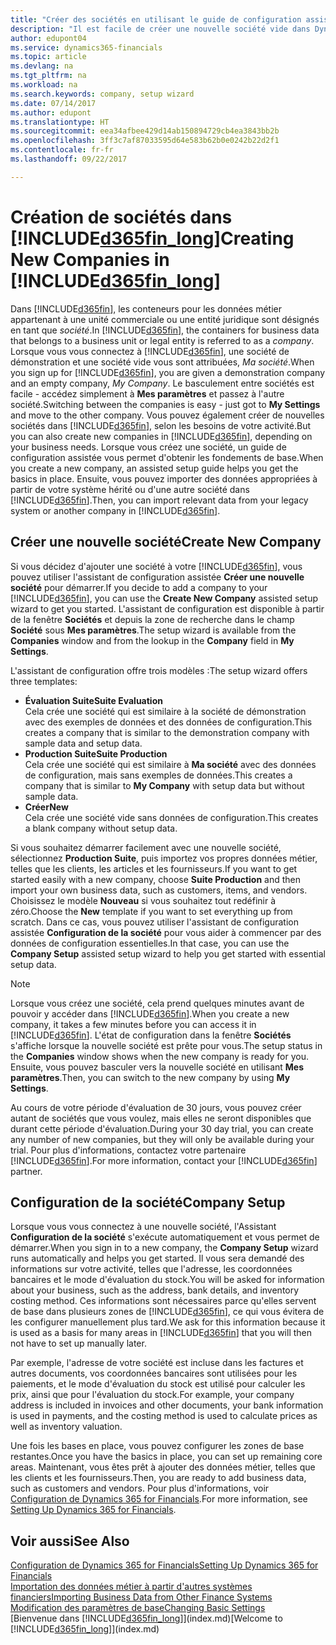 ```yaml
---
title: "Créer des sociétés en utilisant le guide de configuration assistée | Microsoft Docs"
description: "Il est facile de créer une nouvelle société vide dans Dynamics 365 for Financials. Un guide de configuration assistée vous aide à l'aide de procédures, et vous pouvez importer les données métier existantes."
author: edupont04
ms.service: dynamics365-financials
ms.topic: article
ms.devlang: na
ms.tgt_pltfrm: na
ms.workload: na
ms.search.keywords: company, setup wizard
ms.date: 07/14/2017
ms.author: edupont
ms.translationtype: HT
ms.sourcegitcommit: eea34afbee429d14ab150894729cb4ea3843bb2b
ms.openlocfilehash: 3ff3c7af87033595d64e583b62b0e0242b22d2f1
ms.contentlocale: fr-fr
ms.lasthandoff: 09/22/2017

---
```

# <a name="creating-new-companies-in-included365finlongincludesd365finlongmdmd"></a><span data-ttu-id="9c428-104">Création de sociétés dans [!INCLUDE[d365fin_long](includes/d365fin_long_md.md)]</span><span class="sxs-lookup"><span data-stu-id="9c428-104">Creating New Companies in [!INCLUDE[d365fin_long](includes/d365fin_long_md.md)]</span></span>
<span data-ttu-id="9c428-105">Dans [!INCLUDE[d365fin](includes/d365fin_md.md)], les conteneurs pour les données métier appartenant à une unité commerciale ou une entité juridique sont désignés en tant que *société*.</span><span class="sxs-lookup"><span data-stu-id="9c428-105">In [!INCLUDE[d365fin](includes/d365fin_md.md)], the containers for business data that belongs to a business unit or legal entity is referred to as a *company*.</span></span> <span data-ttu-id="9c428-106">Lorsque vous vous connectez à [!INCLUDE[d365fin](includes/d365fin_md.md)], une société de démonstration et une société vide vous sont attribuées, *Ma société*.</span><span class="sxs-lookup"><span data-stu-id="9c428-106">When you sign up for [!INCLUDE[d365fin](includes/d365fin_md.md)], you are given a demonstration company and an empty company, *My Company*.</span></span> <span data-ttu-id="9c428-107">Le basculement entre sociétés est facile - accédez simplement à **Mes paramètres** et passez à l'autre société.</span><span class="sxs-lookup"><span data-stu-id="9c428-107">Switching between the companies is easy - just got to **My Settings** and move to the other company.</span></span> <span data-ttu-id="9c428-108">Vous pouvez également créer de nouvelles sociétés dans [!INCLUDE[d365fin](includes/d365fin_md.md)], selon les besoins de votre activité.</span><span class="sxs-lookup"><span data-stu-id="9c428-108">But you can also create new companies in [!INCLUDE[d365fin](includes/d365fin_md.md)], depending on your business needs.</span></span> <span data-ttu-id="9c428-109">Lorsque vous créez une société, un guide de configuration assistée vous permet d'obtenir les fondements de base.</span><span class="sxs-lookup"><span data-stu-id="9c428-109">When you create a new company, an assisted setup guide helps you get the basics in place.</span></span> <span data-ttu-id="9c428-110">Ensuite, vous pouvez importer des données appropriées à partir de votre système hérité ou d'une autre société dans [!INCLUDE[d365fin](includes/d365fin_md.md)].</span><span class="sxs-lookup"><span data-stu-id="9c428-110">Then, you can import relevant data from your legacy system or another company in [!INCLUDE[d365fin](includes/d365fin_md.md)].</span></span>  

## <a name="create-new-company"></a><span data-ttu-id="9c428-111">Créer une nouvelle société</span><span class="sxs-lookup"><span data-stu-id="9c428-111">Create New Company</span></span>
<span data-ttu-id="9c428-112">Si vous décidez d'ajouter une société à votre [!INCLUDE[d365fin](includes/d365fin_md.md)], vous pouvez utiliser l'assistant de configuration assistée **Créer une nouvelle société** pour démarrer.</span><span class="sxs-lookup"><span data-stu-id="9c428-112">If you decide to add a company to your [!INCLUDE[d365fin](includes/d365fin_md.md)], you can use the **Create New Company** assisted setup wizard to get you started.</span></span> <span data-ttu-id="9c428-113">L'assistant de configuration est disponible à partir de la fenêtre **Sociétés** et depuis la zone de recherche dans le champ **Société** sous **Mes paramètres**.</span><span class="sxs-lookup"><span data-stu-id="9c428-113">The setup wizard is available from the **Companies** window and from the lookup in the **Company** field in **My Settings**.</span></span>  

<span data-ttu-id="9c428-114">L'assistant de configuration offre trois modèles :</span><span class="sxs-lookup"><span data-stu-id="9c428-114">The setup wizard offers three templates:</span></span>

-   <span data-ttu-id="9c428-115">**Évaluation Suite**</span><span class="sxs-lookup"><span data-stu-id="9c428-115">**Suite Evaluation**</span></span>  
    <span data-ttu-id="9c428-116">Cela crée une société qui est similaire à la société de démonstration avec des exemples de données et des données de configuration.</span><span class="sxs-lookup"><span data-stu-id="9c428-116">This creates a company that is similar to the demonstration company with sample data and setup data.</span></span>  
-   <span data-ttu-id="9c428-117">**Production Suite**</span><span class="sxs-lookup"><span data-stu-id="9c428-117">**Suite Production**</span></span>  
    <span data-ttu-id="9c428-118">Cela crée une société qui est similaire à **Ma société** avec des données de configuration, mais sans exemples de données.</span><span class="sxs-lookup"><span data-stu-id="9c428-118">This creates a company that is similar to **My Company** with setup data but without sample data.</span></span>  
-   <span data-ttu-id="9c428-119">**Créer**</span><span class="sxs-lookup"><span data-stu-id="9c428-119">**New**</span></span>  
    <span data-ttu-id="9c428-120">Cela crée une société vide sans données de configuration.</span><span class="sxs-lookup"><span data-stu-id="9c428-120">This creates a blank company without setup data.</span></span>  

<span data-ttu-id="9c428-121">Si vous souhaitez démarrer facilement avec une nouvelle société, sélectionnez **Production Suite**, puis importez vos propres données métier, telles que les clients, les articles et les fournisseurs.</span><span class="sxs-lookup"><span data-stu-id="9c428-121">If you want to get started easily with a new company, choose **Suite Production** and then import your own business data, such as customers, items, and vendors.</span></span> <span data-ttu-id="9c428-122">Choisissez le modèle **Nouveau** si vous souhaitez tout redéfinir à zéro.</span><span class="sxs-lookup"><span data-stu-id="9c428-122">Choose the **New** template if you want to set everything up from scratch.</span></span> <span data-ttu-id="9c428-123">Dans ce cas, vous pouvez utiliser l'assistant de configuration assistée **Configuration de la société** pour vous aider à commencer par des données de configuration essentielles.</span><span class="sxs-lookup"><span data-stu-id="9c428-123">In that case, you can use the **Company Setup** assisted setup wizard to help you get started with essential setup data.</span></span>  

> [!NOTE]  
>   <span data-ttu-id="9c428-124">Lorsque vous créez une société, cela prend quelques minutes avant de pouvoir y accéder dans [!INCLUDE[d365fin](includes/d365fin_md.md)].</span><span class="sxs-lookup"><span data-stu-id="9c428-124">When you create a new company, it takes a few minutes before you can access it in [!INCLUDE[d365fin](includes/d365fin_md.md)].</span></span> <span data-ttu-id="9c428-125">L'état de configuration dans la fenêtre **Sociétés** s'affiche lorsque la nouvelle société est prête pour vous.</span><span class="sxs-lookup"><span data-stu-id="9c428-125">The setup status in the **Companies** window shows when the new company is ready for you.</span></span> <span data-ttu-id="9c428-126">Ensuite, vous pouvez basculer vers la nouvelle société en utilisant **Mes paramètres**.</span><span class="sxs-lookup"><span data-stu-id="9c428-126">Then, you can switch to the new company by using **My Settings**.</span></span>  

<span data-ttu-id="9c428-127">Au cours de votre période d'évaluation de 30 jours, vous pouvez créer autant de sociétés que vous voulez, mais elles ne seront disponibles que durant cette période d'évaluation.</span><span class="sxs-lookup"><span data-stu-id="9c428-127">During your 30 day trial, you can create any number of new companies, but they will only be available during your trial.</span></span> <span data-ttu-id="9c428-128">Pour plus d'informations, contactez votre partenaire [!INCLUDE[d365fin](includes/d365fin_md.md)].</span><span class="sxs-lookup"><span data-stu-id="9c428-128">For more information, contact your [!INCLUDE[d365fin](includes/d365fin_md.md)] partner.</span></span>  

## <a name="company-setup"></a><span data-ttu-id="9c428-129">Configuration de la société</span><span class="sxs-lookup"><span data-stu-id="9c428-129">Company Setup</span></span>
<span data-ttu-id="9c428-130">Lorsque vous vous connectez à une nouvelle société, l'Assistant **Configuration de la société** s'exécute automatiquement et vous permet de démarrer.</span><span class="sxs-lookup"><span data-stu-id="9c428-130">When you sign in to a new company, the **Company Setup** wizard runs automatically and helps you get started.</span></span> <span data-ttu-id="9c428-131">Il vous sera demandé des informations sur votre activité, telles que l'adresse, les coordonnées bancaires et le mode d'évaluation du stock.</span><span class="sxs-lookup"><span data-stu-id="9c428-131">You will be asked for information about your business, such as the address, bank details, and inventory costing method.</span></span> <span data-ttu-id="9c428-132">Ces informations sont nécessaires parce qu'elles servent de base dans plusieurs zones de [!INCLUDE[d365fin](includes/d365fin_md.md)], ce qui vous évitera de les configurer manuellement plus tard.</span><span class="sxs-lookup"><span data-stu-id="9c428-132">We ask for this information because it is used as a basis for many areas in [!INCLUDE[d365fin](includes/d365fin_md.md)] that you will then not have to set up manually later.</span></span>  

<span data-ttu-id="9c428-133">Par exemple, l'adresse de votre société est incluse dans les factures et autres documents, vos coordonnées bancaires sont utilisées pour les paiements, et le mode d'évaluation du stock est utilisé pour calculer les prix, ainsi que pour l'évaluation du stock.</span><span class="sxs-lookup"><span data-stu-id="9c428-133">For example, your company address is included in invoices and other documents, your bank information is used in payments, and the costing method is used to calculate prices as well as inventory valuation.</span></span>  

<span data-ttu-id="9c428-134">Une fois les bases en place, vous pouvez configurer les zones de base restantes.</span><span class="sxs-lookup"><span data-stu-id="9c428-134">Once you have the basics in place, you can set up remaining core areas.</span></span> <span data-ttu-id="9c428-135">Maintenant, vous êtes prêt à ajouter des données métier, telles que les clients et les fournisseurs.</span><span class="sxs-lookup"><span data-stu-id="9c428-135">Then, you are ready to add business data, such as customers and vendors.</span></span> <span data-ttu-id="9c428-136">Pour plus d'informations, voir [Configuration de Dynamics 365 for Financials](setup.md).</span><span class="sxs-lookup"><span data-stu-id="9c428-136">For more information, see [Setting Up Dynamics 365 for Financials](setup.md).</span></span>  

## <a name="see-also"></a><span data-ttu-id="9c428-137">Voir aussi</span><span class="sxs-lookup"><span data-stu-id="9c428-137">See Also</span></span>
[<span data-ttu-id="9c428-138">Configuration de Dynamics 365 for Financials</span><span class="sxs-lookup"><span data-stu-id="9c428-138">Setting Up Dynamics 365 for Financials</span></span>](setup.md)  
[<span data-ttu-id="9c428-139">Importation des données métier à partir d'autres systèmes financiers</span><span class="sxs-lookup"><span data-stu-id="9c428-139">Importing Business Data from Other Finance Systems</span></span>](upload-data.md)  
[<span data-ttu-id="9c428-140">Modification des paramètres de base</span><span class="sxs-lookup"><span data-stu-id="9c428-140">Changing Basic Settings</span></span>](ui-change-basic-settings.md)  
<span data-ttu-id="9c428-141">[Bienvenue dans [!INCLUDE[d365fin_long](includes/d365fin_long_md.md)]](index.md)</span><span class="sxs-lookup"><span data-stu-id="9c428-141">[Welcome to [!INCLUDE[d365fin_long](includes/d365fin_long_md.md)]](index.md)</span></span>  

